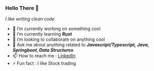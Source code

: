 ### Hello There :wave:

_I like writing clean code_

- 🔭 I’m currently working on something cool
- 🌱 I’m currently learning  _**Rust**_
- 👯 I’m looking to collaborate on anything cool
- 💬 Ask me about anything related to _**Javascript/Typescript, Java, Springboot, Data Structures**_
- 📫 How to reach me : [LinkedIn](https://www.linkedin.com/in/roshngupta)
- ⚡ Fun fact : I like Stock trading
